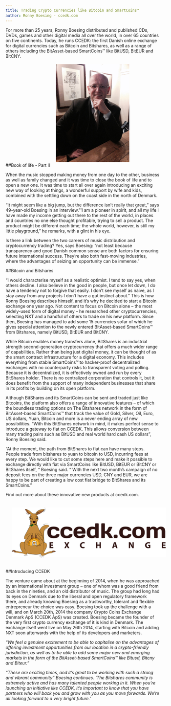 ```yaml
---
title: Trading Crypto Currencies like Bitcoin and SmartCoins™
author: Ronny Boesing - ccedk.com
---
```



For more than 25 years, Ronny Boesing distributed and published CDs, DVDs, games and other digital media all over the world, in over 65 countries on five continents. Today, he runs CCEDK: the first Danish online exchange for digital currencies such as Bitcoin and Bitshares, as well as a range of others including the BitAsset-based SmartCoins™ like BitUSD, BitEUR and BitCNY.

<!--more-->
 
 
 
 
##Book of life - Part II
<img style="padding: 4px; width: 240px; margin:  0 0 12px 12px;" class="img-responsive img-thumbnail pull-right" src="/images/blog/r_boesing_portrait.jpg"/>
 
When the music stopped making money from one day to the other, business as well as family changed and it was time to close the book of life and to open a new one. It was time to start all over again introducing an exciting new way of looking at things, a wonderful support by wife and kids, combined with the settling down on the coast side in the north of Denmark.
 
“It might seem like a big jump, but the difference isn’t really that great,” says 49-year-old Boesing in an interview.”‘I am a pioneer in spirit, and all my life I have made my income getting out there to the rest of the world, in places and countries no one else thought profitable, trying to sell a product. The product might be different each time; the whole world, however, is still my little playground,” he remarks, with a glint in his eye.
 
Is there a link between the two careers of music distribution and cryptocurrency trading? Yes, says Boesing: “not least because transparency and good Danish common sense are both factors for ensuring future international success. They’re also both fast-moving industries, where the advantages of seizing an opportunity can be immense.”





##Bitcoin and Bitshares

“I would characterise myself as a realistic optimist. I tend to say yes, when others decline. I also believe in the good in people, but once let down, I do have a tendency not to forgive that easily. I don’t see myself as naive, as I stay away from any projects I don’t have a gut instinct about.” This is how Ronny Boesing describes himself, and it’s why he decided to start a Bitcoin exchange one year ago. Not content to focus on Bitcoin alone – the most widely-used form of digital money – he researched other cryptocurrencies, selecting NXT and a handful of others to trade on his new platform. Since then, Boesing has managed to add some 15 currencies sofar of which he gives special attention to the newly entered BitAsset-based SmartCoins™ from Bitshares, namely BitUSD, BitEUR and BitCNY.
 
While Bitcoin enables money transfers alone, BitShares is an industrial strength second-generation cryptocurrency that offers a much wider range of capabilities. Rather than being just digital money, it can be thought of as the smart contract infrastructure for a digital economy. This includes everything from stable SmartCoins™ to hacker-proof decentralized exchanges with no counterparty risks to transparent voting and polling. Because it is decentralized, it is effectively owned and run by every BitShares holder.  There is no centralized corporation that controls it, but it does benefit from the support of many independent businesses that share in its profits by building on its open platform.
 
Although BitShares and its SmartCoins can be sent and traded just like Bitcoins, the platform also offers a range of innovative features – of which the boundless trading options on The Bitshares network in the form of BitAsset-based SmartCoins™ that track the value of Gold, Silver, Oil, Euro, US dollars, Yuan, Bitcoin and more is a never ending array of new possibilities. “With this BitShares network in mind, it makes perfect sense to introduce a gateway to fiat on CCEDK.  This allows conversion between many trading pairs such as BitUSD and real world hard cash US dollars”, Ronny Boesing said.
 
“At the moment, the path from BitShares to fiat can have many steps.  People trade from bitshares to yuan to bitcoin to USD, incurring fees at every step.  We would like to cut some steps here and make it possible to exchange directly with fiat via SmartCoins like BitUSD, BitEUR or BitCNY or BitShares itself, “ Boesing said. “ With the next two month’s campaign of no deposit fees on the three major currencies USD, CNY and EUR, we are happy to be part of creating a low cost fiat bridge to BitShares and its SmartCoins.” 
 
Find out more about these innovative new products at ccedk.com.
 
<center> <img style="padding: 20px;" class="img-responsive img-thumbnail" src="/images/blog/ccedk.png"/> </center>
 
 
##Introducing CCEDK

The venture came about at the beginning of 2014, when he was approached by an international investment group – one of whom was a good friend from back in the nineties, and an old distributor of music. The group had long had its eyes on Denmark due to the liberal and open regulatory framework there, and already knowing Boesing as a trustworthy, tolerant and flexible entrepreneur the choice was easy. Boesing took up the challenge with a will, and on March 20th, 2014 the company Crypto Coins Exchange Denmark ApS (CCEDK ApS) was created. Boesing became the founder of the very first crypto currency exchange of it is kind in Denmark. The exchange itself went live on May 26th 2014, starting with Bitcoin and adding NXT soon afterwards with the help of its developers and marketers.
 
_“We feel a genuine excitement to be able to capitalise on the advantages of offering investment opportunities from our location in a crypto-friendly jurisdiction, as well as to be able to add some major new and emerging markets in the form of the BitAsset-based SmartCoins™ like Bitusd, Bitcny and Biteur.”_
 
_“These are exciting times, and it’s great to be working with such a strong and vibrant community” Boesing continues. ‘The Bitshares community is extremely active and has many talented people working in it. When you’re launching an initiative like CCEDK, it’s important to know that you have partners who will back you and grow with you as you move forwards. We’re all looking forward to a very bright future.’_